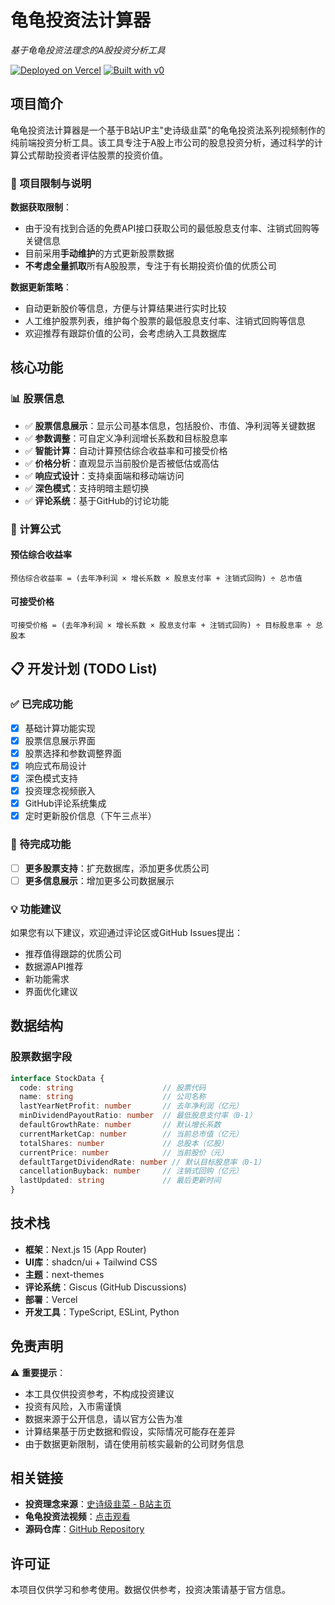 # 龟龟投资法计算器

*基于龟龟投资法理念的A股投资分析工具*

[![Deployed on Vercel](https://img.shields.io/badge/Deployed%20on-Vercel-black?style=for-the-badge&logo=vercel)](https://vercel.com/tianyangtys-projects/v0-next-js-community-starter)
[![Built with v0](https://img.shields.io/badge/Built%20with-v0.dev-black?style=for-the-badge)](https://v0.dev/chat/projects/eiPZ2uT7eec)

## 项目简介

龟龟投资法计算器是一个基于B站UP主"史诗级韭菜"的龟龟投资法系列视频制作的纯前端投资分析工具。该工具专注于A股上市公司的股息投资分析，通过科学的计算公式帮助投资者评估股票的投资价值。

### 🚧 项目限制与说明

**数据获取限制**：

- 由于没有找到合适的免费API接口获取公司的最低股息支付率、注销式回购等关键信息
- 目前采用**手动维护**的方式更新股票数据
- **不考虑全量抓取**所有A股股票，专注于有长期投资价值的优质公司

**数据更新策略**：

- 自动更新股价等信息，方便与计算结果进行实时比较
- 人工维护股票列表，维护每个股票的最低股息支付率、注销式回购等信息
- 欢迎推荐有跟踪价值的公司，会考虑纳入工具数据库

## 核心功能

### 📊 股票信息

- ✅ **股票信息展示**：显示公司基本信息，包括股价、市值、净利润等关键数据
- ✅ **参数调整**：可自定义净利润增长系数和目标股息率
- ✅ **智能计算**：自动计算预估综合收益率和可接受价格
- ✅ **价格分析**：直观显示当前股价是否被低估或高估
- ✅ **响应式设计**：支持桌面端和移动端访问
- ✅ **深色模式**：支持明暗主题切换
- ✅ **评论系统**：基于GitHub的讨论功能

### 🧮 计算公式

#### 预估综合收益率

```
预估综合收益率 = (去年净利润 × 增长系数 × 股息支付率 + 注销式回购) ÷ 总市值
```

#### 可接受价格

```
可接受价格 = (去年净利润 × 增长系数 × 股息支付率 + 注销式回购) ÷ 目标股息率 ÷ 总股本
```

## 📋 开发计划 (TODO List)

### ✅ 已完成功能

- [x] 基础计算功能实现
- [x] 股票信息展示界面
- [x] 股票选择和参数调整界面
- [x] 响应式布局设计
- [x] 深色模式支持
- [x] 投资理念视频嵌入
- [x] GitHub评论系统集成
- [x] 定时更新股价信息（下午三点半）

### 🚀 待完成功能

- [ ] **更多股票支持**：扩充数据库，添加更多优质公司
- [ ] **更多信息展示**：增加更多公司数据展示

### 💡 功能建议

如果您有以下建议，欢迎通过评论区或GitHub Issues提出：

- 推荐值得跟踪的优质公司
- 数据源API推荐
- 新功能需求
- 界面优化建议

## 数据结构

### 股票数据字段

```typescript
interface StockData {
  code: string                    // 股票代码
  name: string                    // 公司名称
  lastYearNetProfit: number       // 去年净利润（亿元）
  minDividendPayoutRatio: number  // 最低股息支付率（0-1）
  defaultGrowthRate: number       // 默认增长系数
  currentMarketCap: number        // 当前总市值（亿元）
  totalShares: number             // 总股本（亿股）
  currentPrice: number            // 当前股价（元）
  defaultTargetDividendRate: number // 默认目标股息率（0-1）
  cancellationBuyback: number     // 注销式回购（亿元）
  lastUpdated: string             // 最后更新时间
}
```

## 技术栈

- **框架**：Next.js 15 (App Router)
- **UI库**：shadcn/ui + Tailwind CSS
- **主题**：next-themes
- **评论系统**：Giscus (GitHub Discussions)
- **部署**：Vercel
- **开发工具**：TypeScript, ESLint, Python

## 免责声明

⚠️ **重要提示**：

- 本工具仅供投资参考，不构成投资建议
- 投资有风险，入市需谨慎
- 数据来源于公开信息，请以官方公告为准
- 计算结果基于历史数据和假设，实际情况可能存在差异
- 由于数据更新限制，请在使用前核实最新的公司财务信息

## 相关链接

- **投资理念来源**：[史诗级韭菜 - B站主页](https://space.bilibili.com/322005137)
- **龟龟投资法视频**：[点击观看](https://www.bilibili.com/video/BV1EDJWzNEXn)
- **源码仓库**：[GitHub Repository](https://github.com/ytmee/gg-invest)

## 许可证

本项目仅供学习和参考使用。数据仅供参考，投资决策请基于官方信息。
